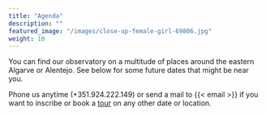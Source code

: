 ```yaml
---
title: "Agenda"
description: ""
featured_image: "/images/close-up-female-girl-69806.jpg"
weight: 10
---
```


You can find our observatory on a multitude of places around the eastern Algarve or Alentejo. See below for some future dates that might be near you.

Phone us anytime (+351.924.222.149) or send a mail to {{< email >}} if you want to inscribe or book a [tour](/tours) on any other date or location.
